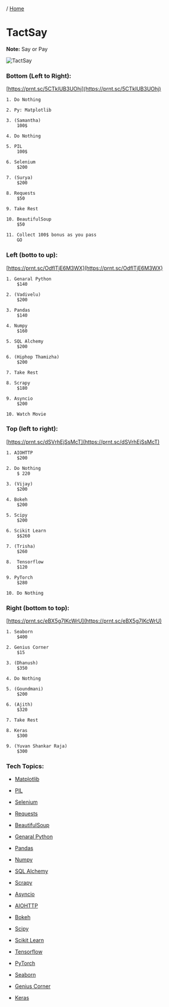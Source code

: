/ [Home](index.md)

# TactSay

**Note:** Say or Pay


![TactSay](https://github.com/tactlabs/wiki/blob/master/images/tactsay-2.1.jpg?raw=true)

### Bottom (Left to Right):
[https://prnt.sc/5CTklUB3UOhj](https://prnt.sc/5CTklUB3UOhj)
```
1. Do Nothing

2. Py: Matplotlib

3. (Samantha)
	100$

4. Do Nothing

5. PIL
	100$

6. Selenium
	$200

7. (Surya)
	$200

8. Requests
	$50

9. Take Rest

10. BeautifulSoup
	$50

11. Collect 100$ bonus as you pass
	GO
```



### Left (botto to up):
[https://prnt.sc/OdflTjE6M3WX](https://prnt.sc/OdflTjE6M3WX)
```
1. Genaral Python
	$140

2. (Vadivelu)
	$200

3. Pandas
	$140

4. Numpy
	$160

5. SQL Alchemy
	$200

6. (Hiphop Thamizha)
	$200

7. Take Rest

8. Scrapy
	$180

9. Asyncio
	$200

10. Watch Movie
```




### Top (left to right):
[https://prnt.sc/dSVrhEjSsMcT](https://prnt.sc/dSVrhEjSsMcT)
```
1. AIOHTTP
	$200

2. Do Nothing
	$ 220

3. (Vijay)
	$200

4. Bokeh
	$200

5. Scipy
	$200

6. Scikit Learn
	$$260

7. (Trisha)
	$260

8.  Tensorflow
	$120

9. PyTorch
	$280

10. Do Nothing
```



### Right (bottom to top):
[https://prnt.sc/eBX5g7IKcWrU](https://prnt.sc/eBX5g7IKcWrU)
```
1. Seaborn
	$400

2. Genius Corner
	$15

3. (Dhanush)
	$350

4. Do Nothing

5. (Goundmani)
	$200

6. (Ajith)
	$320

7. Take Rest

8. Keras
	$300

9. (Yuvan Shankar Raja)
	$300
```



### Tech Topics:

- [Matplotlib](ts-1-matplotlib.md)

- [PIL](ts-2-PIL.md)

- [Selenium](ts-3-selenium.md)

- [Requests](ts-4-requests.md)

- [BeautifulSoup](ts-5-beautifulsoup.md)

- [Genaral Python](ts-6-general-python.md)

- [Pandas](ts-7-pandas.md)

- [Numpy](ts-8-numpy.md)

- [SQL Alchemy](ts-9-sqlalchemy.md)

- [Scrapy](ts-10-scrapy.md)

- [Asyncio](ts-11-asyncio.md)

- [AIOHTTP](ts-0-template.md)

- [Bokeh](ts-0-template.md)

- [Scipy](ts-0-template.md)

- [Scikit Learn](ts-0-template.md)

- [Tensorflow](ts-0-template.md)

- [PyTorch](ts-0-template.md)

- [Seaborn](ts-0-template.md)

- [Genius Corner](ts-0-template.md)

- [Keras](ts-0-template.md)